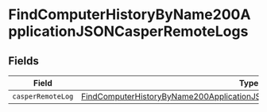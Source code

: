 # FindComputerHistoryByName200ApplicationJSONCasperRemoteLogs


## Fields

| Field                                                                                                                                                                               | Type                                                                                                                                                                                | Required                                                                                                                                                                            | Description                                                                                                                                                                         |
| ----------------------------------------------------------------------------------------------------------------------------------------------------------------------------------- | ----------------------------------------------------------------------------------------------------------------------------------------------------------------------------------- | ----------------------------------------------------------------------------------------------------------------------------------------------------------------------------------- | ----------------------------------------------------------------------------------------------------------------------------------------------------------------------------------- |
| `casperRemoteLog`                                                                                                                                                                   | [FindComputerHistoryByName200ApplicationJSONCasperRemoteLogsCasperRemoteLog](../../models/operations/findcomputerhistorybyname200applicationjsoncasperremotelogscasperremotelog.md) | :heavy_minus_sign:                                                                                                                                                                  | N/A                                                                                                                                                                                 |